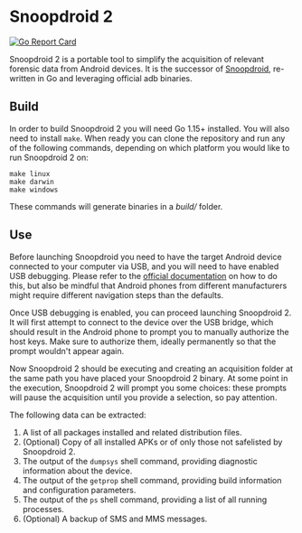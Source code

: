 # Snoopdroid 2

[![Go Report Card](https://goreportcard.com/badge/github.com/botherder/snoopdroid2)](https://goreportcard.com/report/github.com/botherder/snoopdroid2)

Snoopdroid 2 is a portable tool to simplify the acquisition of relevant forensic data from Android devices. It is the successor of [Snoopdroid](https://github.com/botherder/snoopdroid), re-written in Go and leveraging official adb binaries.

## Build

In order to build Snoopdroid 2 you will need Go 1.15+ installed. You will also need to install `make`. When ready you can clone the repository and run any of the following commands, depending on which platform you would like to run Snoopdroid 2 on:

    make linux
    make darwin
    make windows

These commands will generate binaries in a *build/* folder.

## Use

Before launching Snoopdroid you need to have the target Android device connected to your computer via USB, and you will need to have enabled USB debugging. Please refer to the [official documentation](https://developer.android.com/studio/debug/dev-options#enable) on how to do this, but also be mindful that Android phones from different manufacturers might require different navigation steps than the defaults.

Once USB debugging is enabled, you can proceed launching Snoopdroid 2. It will first attempt to connect to the device over the USB bridge, which should result in the Android phone to prompt you to manually authorize the host keys. Make sure to authorize them, ideally permanently so that the prompt wouldn't appear again.

Now Snoopdroid 2 should be executing and creating an acquisition folder at the same path you have placed your Snoopdroid 2 binary. At some point in the execution, Snoopdroid 2 will prompt you some choices: these prompts will pause the acquisition until you provide a selection, so pay attention.

The following data can be extracted:

1. A list of all packages installed and related distribution files.
2. (Optional) Copy of all installed APKs or of only those not safelisted by Snoopdroid 2.
3. The output of the `dumpsys` shell command, providing diagnostic information about the device.
4. The output of the `getprop` shell command, providing build information and configuration parameters.
5. The output of the `ps` shell command, providing a list of all running processes.
6. (Optional) A backup of SMS and MMS messages.
